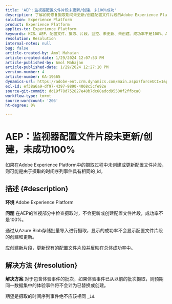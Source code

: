 ```yaml
---
title: 'AEP：监视器配置文件片段未更新/创建，未100%成功'
description: 了解如何修复摄取期间未更新/创建配置文件片段的Adobe Experience Platform问题。
solution: Experience Platform
product: Experience Platform
applies-to: Experience Platform
keywords: KCS、AEP、配置文件、摄取、片段、监控、未更新、未创建、成功率不是100%、Adobe Experience Platform
resolution: Resolution
internal-notes: null
bug: false
article-created-by: Amol Mahajan
article-created-date: 1/29/2024 12:07:53 PM
article-published-by: Amol Mahajan
article-published-date: 1/29/2024 12:27:10 PM
version-number: 4
article-number: KA-19665
dynamics-url: https://adobe-ent.crm.dynamics.com/main.aspx?forceUCI=1&pagetype=entityrecord&etn=knowledgearticle&id=61923f04-9fbe-ee11-9079-6045bd0061cb
exl-id: ef38a6a9-df97-4397-9890-4068c5cfe92e
source-git-commit: dd19f78d752827e48b7dc68adcd95500f2ffbca0
workflow-type: tm+mt
source-wordcount: '206'
ht-degree: 0%

---
```


# AEP：监视器配置文件片段未更新/创建，未成功100%


如果在Adobe Experience Platform中的摄取过程中未创建或更新配置文件片段，则可能是由于摄取的时间序列事件具有相同的_id。

## 描述 {#description}


<b>环境</b>
Adobe Experience Platform

<b>问题</b>
在AEP的监视部分中检查摄取时，不会更新或创建配置文件片段，成功率不是100%。

通过从Azure Blob存储批量导入进行摄取，显示的成功率不会显示配置文件片段的创建和更新。

应创建新片段，更新现有的配置文件片段并反映在总体成功率中。


## 解决方法 {#resolution}


<b>解决方案</b>
对于包含体验事件的批次，如果体验事件已从以前的批次摄取，则预期同一数据集中的体验事件将不会计为已替换或创建。

期望是摄取的时间序列事件绝不应该相同 `_id`.
